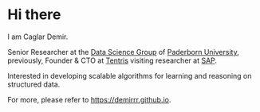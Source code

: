# Hi there

I am Caglar Demir.

Senior Researcher at the [Data Science Group](https://dice-research.org/) of [Paderborn University](https://www.uni-paderborn.de/), previously, Founder & CTO at [Tentris](https://tentris.io/) visiting researcher at [SAP](www.sap.com).

Interested in developing scalable algorithms for learning and reasoning on structured data.

For more, please refer to https://demirrr.github.io.
